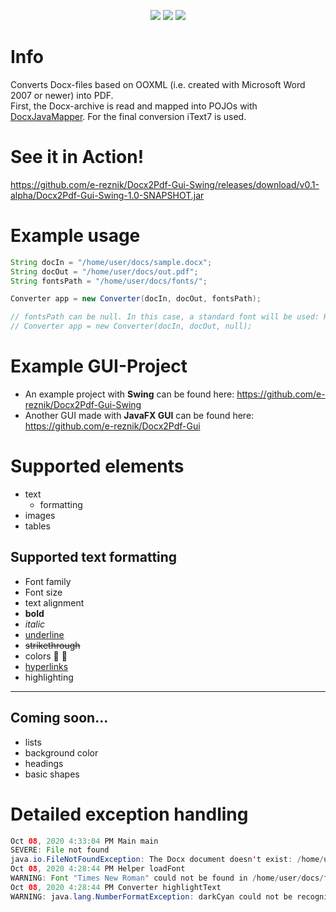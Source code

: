 <p align="center">
        <img src="https://github.com/e-reznik/Docx2PDF/workflows/Java%20CI%20with%20Maven/badge.svg" />
        <img src="https://img.shields.io/github/commit-activity/y/e-reznik/Docx2PDF" />
        <img src="https://img.shields.io/github/last-commit/e-reznik/Docx2PDF" />
</p>

# Info
Converts Docx-files based on OOXML (i.e. created with Microsoft Word 2007 or newer) into PDF.  
First, the Docx-archive is read and mapped into POJOs with [DocxJavaMapper](https://github.com/e-reznik/DocxJavaMapper). For the final conversion iText7 is used.

# See it in Action!

https://github.com/e-reznik/Docx2Pdf-Gui-Swing/releases/download/v0.1-alpha/Docx2Pdf-Gui-Swing-1.0-SNAPSHOT.jar

# Example usage
```java
String docIn = "/home/user/docs/sample.docx";
String docOut = "/home/user/docs/out.pdf";
String fontsPath = "/home/user/docs/fonts/";

Converter app = new Converter(docIn, docOut, fontsPath);

// fontsPath can be null. In this case, a standard font will be used: Helvetica
// Converter app = new Converter(docIn, docOut, null);
```

# Example GUI-Project

- An example project with __Swing__ can be found here: https://github.com/e-reznik/Docx2Pdf-Gui-Swing
- Another GUI made with __JavaFX GUI__ can be found here: https://github.com/e-reznik/Docx2Pdf-Gui

# Supported elements
- text
  - formatting
- images
- tables

## Supported text formatting
- Font family
- Font size
- text alignment
- <strong>bold</strong>
- <em>italic</em>
- <ins>underline</ins>
- ~~strikethrough~~
- colors &#x1F534; &#x1F535;
- [hyperlinks](https://github.com/e-reznik/Docx2PDF2/)
- highlighting

---

## Coming soon...
- lists
- background color
- headings
- basic shapes

# Detailed exception handling
```java
Oct 08, 2020 4:33:04 PM Main main
SEVERE: File not found
java.io.FileNotFoundException: The Docx document doesn't exist: /home/user/docs/examaple.docx
Oct 08, 2020 4:28:44 PM Helper loadFont
WARNING: Font "Times New Roman" could not be found in /home/user/docs/fonts/
Oct 08, 2020 4:28:44 PM Converter highlightText
WARNING: java.lang.NumberFormatException: darkCyan could not be recognized as a valid color
```
